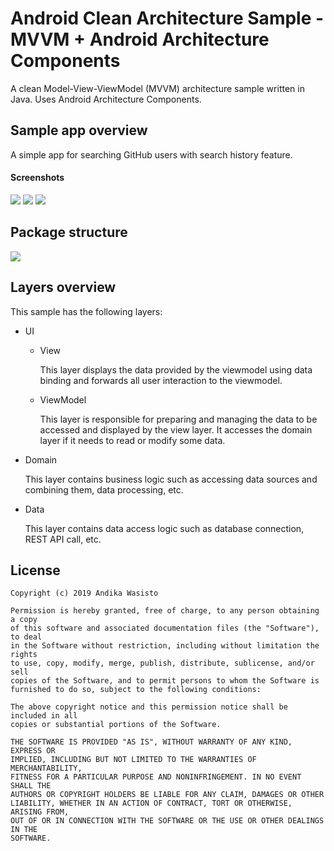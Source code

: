 Android Clean Architecture Sample - MVVM + Android Architecture Components
==========================================================================

A clean Model-View-ViewModel (MVVM) architecture sample written in Java. Uses Android Architecture Components.

Sample app overview
-------------------

A simple app for searching GitHub users with search history feature.

#### Screenshots

![](https://i.imgur.com/GJXpIJx.png)
![](https://i.imgur.com/H7LWeV6.png)
![](https://i.imgur.com/N7LIolu.png)

Package structure
-----------------

![](https://i.imgur.com/BH7NPPo.png)

Layers overview
---------------

This sample has the following layers:

- UI

  - View

    This layer displays the data provided by the viewmodel using data binding and forwards all user
    interaction to the viewmodel.

  - ViewModel

    This layer is responsible for preparing and managing the data to be accessed and displayed by
    the view layer. It accesses the domain layer if it needs to read or modify some data.

- Domain

  This layer contains business logic such as accessing data sources and combining them, data
  processing, etc.

- Data

  This layer contains data access logic such as database connection, REST API call, etc.

License
-------

    Copyright (c) 2019 Andika Wasisto

    Permission is hereby granted, free of charge, to any person obtaining a copy
    of this software and associated documentation files (the "Software"), to deal
    in the Software without restriction, including without limitation the rights
    to use, copy, modify, merge, publish, distribute, sublicense, and/or sell
    copies of the Software, and to permit persons to whom the Software is
    furnished to do so, subject to the following conditions:

    The above copyright notice and this permission notice shall be included in all
    copies or substantial portions of the Software.

    THE SOFTWARE IS PROVIDED "AS IS", WITHOUT WARRANTY OF ANY KIND, EXPRESS OR
    IMPLIED, INCLUDING BUT NOT LIMITED TO THE WARRANTIES OF MERCHANTABILITY,
    FITNESS FOR A PARTICULAR PURPOSE AND NONINFRINGEMENT. IN NO EVENT SHALL THE
    AUTHORS OR COPYRIGHT HOLDERS BE LIABLE FOR ANY CLAIM, DAMAGES OR OTHER
    LIABILITY, WHETHER IN AN ACTION OF CONTRACT, TORT OR OTHERWISE, ARISING FROM,
    OUT OF OR IN CONNECTION WITH THE SOFTWARE OR THE USE OR OTHER DEALINGS IN THE
    SOFTWARE.